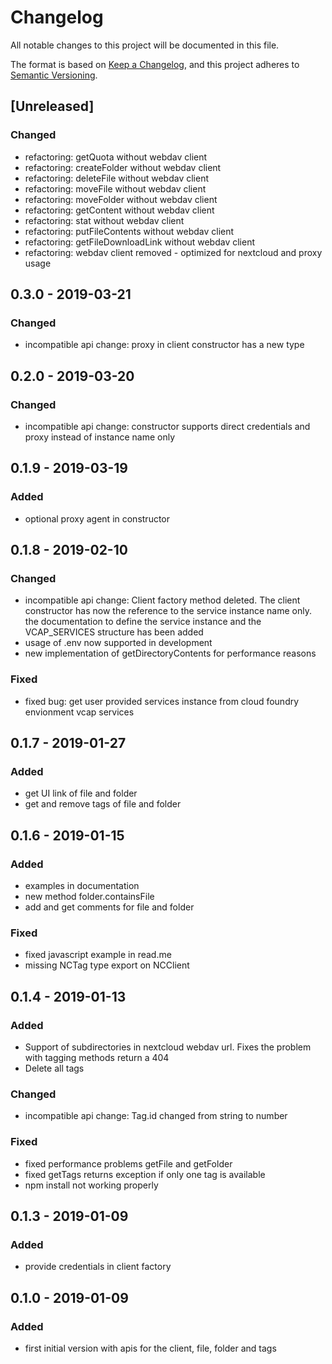 # Changelog
All notable changes to this project will be documented in this file.

The format is based on [Keep a Changelog](https://keepachangelog.com/en/1.0.0/),
and this project adheres to [Semantic Versioning](https://semver.org/spec/v2.0.0.html).

## [Unreleased]

### Changed
- refactoring: getQuota without webdav client
- refactoring: createFolder without webdav client
- refactoring: deleteFile without webdav client
- refactoring: moveFile without webdav client
- refactoring: moveFolder without webdav client
- refactoring: getContent without webdav client
- refactoring: stat without webdav client
- refactoring: putFileContents without webdav client
- refactoring: getFileDownloadLink without webdav client
- refactoring: webdav client removed - optimized for nextcloud and proxy usage

## 0.3.0 - 2019-03-21
### Changed
- incompatible api change: proxy in client constructor has a new type

## 0.2.0 - 2019-03-20
### Changed
- incompatible api change: constructor supports direct credentials and proxy instead of instance name only

## 0.1.9 - 2019-03-19
### Added
- optional proxy agent in constructor

## 0.1.8 - 2019-02-10
### Changed
- incompatible api change: Client factory method deleted. The client constructor has now the reference to the service instance name only. the documentation to define the service instance and the VCAP_SERVICES structure has been added
- usage of .env now supported in development
- new implementation of getDirectoryContents for performance reasons
### Fixed
- fixed bug: get user provided services instance from cloud foundry envionment vcap services

## 0.1.7 - 2019-01-27
### Added
- get UI link of file and folder
- get and remove tags of file and folder

## 0.1.6 - 2019-01-15
### Added
- examples in documentation
- new method folder.containsFile 
- add and get comments for file and folder
### Fixed
- fixed javascript example in read.me
- missing NCTag type export on NCClient

## 0.1.4 - 2019-01-13
### Added
- Support of subdirectories in nextcloud webdav url. Fixes the problem with tagging methods return a 404 
- Delete all tags
### Changed
- incompatible api change: Tag.id changed from string to number
### Fixed
- fixed performance problems getFile and getFolder
- fixed getTags returns exception if only one tag is available
- npm install not working properly

## 0.1.3 - 2019-01-09
### Added
- provide credentials in client factory
## 0.1.0 - 2019-01-09
### Added
- first initial version with apis for the client, file, folder and tags

